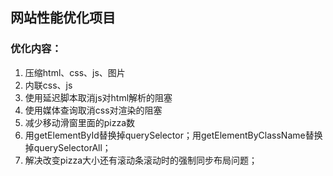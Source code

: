 ## 网站性能优化项目

### 优化内容：

1. 压缩html、css、js、图片
2. 内联css、js
3. 使用延迟脚本取消js对html解析的阻塞
4. 使用媒体查询取消css对渲染的阻塞
5. 减少移动滑窗里面的pizza数
6. 用getElementById替换掉querySelector；用getElementByClassName替换掉querySelectorAll；
7. 解决改变pizza大小还有滚动条滚动时的强制同步布局问题；
